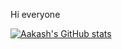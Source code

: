 Hi everyone

[![Aakash's GitHub stats](https://github-readme-stats.vercel.app/api?username=kashbhardwaj25)](https://github.com/anuraghazra/github-readme-stats)
